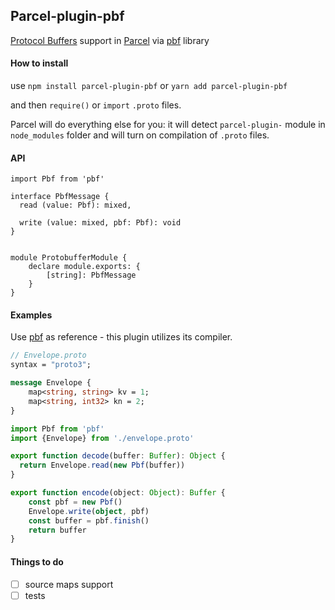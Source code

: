 Parcel-plugin-pbf
---
[Protocol Buffers](https://developers.google.com/protocol-buffers/) support in [Parcel](https://parceljs.org/) via [pbf](https://npmjs.com/package/pbf) library

#### How to install

use
```npm install parcel-plugin-pbf```
or
```yarn add parcel-plugin-pbf```

and then `require()` or `import` `.proto` files.

Parcel will do everything else for you: it will detect `parcel-plugin-` module in `node_modules` folder and will turn on compilation of `.proto` files.

#### API
```
import Pbf from 'pbf'

interface PbfMessage {
  read (value: Pbf): mixed,

  write (value: mixed, pbf: Pbf): void
}


module ProtobufferModule {
    declare module.exports: {
        [string]: PbfMessage
    }
}
```

#### Examples

Use [pbf](https://npmjs.com/package/pbf) as reference - this plugin utilizes its compiler.

```proto
// Envelope.proto
syntax = "proto3";

message Envelope {
    map<string, string> kv = 1;
    map<string, int32> kn = 2;
}
```
```typescript
import Pbf from 'pbf'
import {Envelope} from './envelope.proto'

export function decode(buffer: Buffer): Object {
  return Envelope.read(new Pbf(buffer))
}

export function encode(object: Object): Buffer {
    const pbf = new Pbf()
    Envelope.write(object, pbf)
    const buffer = pbf.finish()
    return buffer
}

```

#### Things to do
- [ ] source maps support
- [ ] tests
